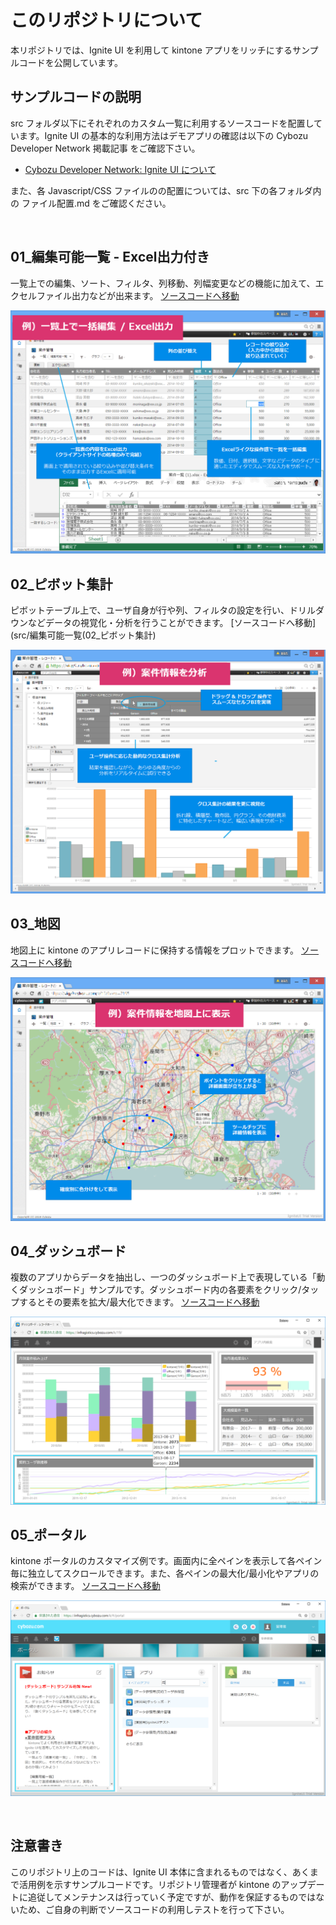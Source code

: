 # このリポジトリについて

本リポジトリでは、Ignite UI を利用して kintone アプリをリッチにするサンプルコードを公開しています。

## サンプルコードの説明

src フォルダ以下にそれぞれのカスタム一覧に利用するソースコードを配置しています。Ignite UI の基本的な利用方法はデモアプリの確認は以下の Cybozu Developer Network 掲載記事 をご確認下さい。

- [Cybozu Developer Network: Ignite UI について](https://developer.cybozu.io/hc/ja/articles/206306286-Ignite-UI-%E3%82%A4%E3%83%B3%E3%83%95%E3%83%A9%E3%82%B8%E3%82%B9%E3%83%86%E3%82%A3%E3%83%83%E3%82%AF%E3%82%B9-%E3%82%B8%E3%83%A3%E3%83%91%E3%83%B3%E6%A0%AA%E5%BC%8F%E4%BC%9A%E7%A4%BE-)

また、各 Javascript/CSS ファイルのの配置については、src 下の各フォルダ内の ファイル配置.md をご確認ください。

<br>


## 01_編集可能一覧 - Excel出力付き
一覧上での編集、ソート、フィルタ、列移動、列幅変更などの機能に加えて、エクセルファイル出力などが出来ます。
[ソースコードへ移動](src/01_編集可能一覧-Excel出力付き)

![](assets/grid.png)

## 02_ピボット集計
ピボットテーブル上で、ユーザ自身が行や列、フィルタの設定を行い、ドリルダウンなどデータの視覚化・分析を行うことができます。
[ソースコードへ移動](src/編集可能一覧(02_ピボット集計)

![](assets/pivot.png)

## 03_地図
地図上に kintone のアプリレコードに保持する情報をプロットできます。
[ソースコードへ移動](src/03_地図)

![](assets/map.png)

## 04_ダッシュボード
複数のアプリからデータを抽出し、一つのダッシュボード上で表現している「動くダッシュボード」サンプルです。ダッシュボード内の各要素をクリック/タップするとその要素を拡大/最大化できます。
[ソースコードへ移動](src/04_ダッシュボード)

![](assets/dashboard.png)

## 05_ポータル
kintone ポータルのカスタマイズ例です。画面内に全ペインを表示して各ペイン毎に独立してスクロールできます。また、各ペインの最大化/最小化やアプリの検索ができます。
[ソースコードへ移動](src/05_ポータル)

![](assets/portal.png)

<br>

## 注意書き
このリポジトリ上のコードは、Ignite UI 本体に含まれるものではなく、あくまで活用例を示すサンプルコードです。リポジトリ管理者が kintone のアップデートに追従してメンテナンスは行っていく予定ですが、動作を保証するものではないため、ご自身の判断でソースコードの利用しテストを行って下さい。